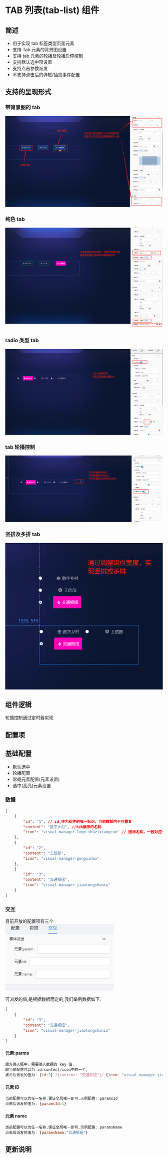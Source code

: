 # TAB 列表(tab-list) 组件

## 简述

-   用于实现 tab 标签类型页面元素
-   支持 Tab 元素的背景图设置
-   支持 tab 元素的轮播及轮播启停控制
-   支持默认选中项设置
-   支持点击参数派发
-   不支持点击后的弹框/抽屉事件配置

## 支持的呈现形式

### 带背景图的 tab

![参数值配置](./images/i-1.png)

### 纯色 tab

![参数名称配置](./images/i-2.png)

### radio 类型 tab

![参数名称配置](./images/i-3.png)

### tab 轮播控制

![参数名称配置](./images/i-4.png)

### 竖排及多排 tab

![参数名称配置](./images/i-5.png)

## 组件逻辑

轮播控制通过定时器实现

## 配置项

## 基础配置

-   默认选中
-   轮播配置
-   常规元素配置(元素设置)
-   选中(高亮)元素设置

### 数据

```json
[
    {
        "id": "1", // id,作为组件的唯一标识，当前数据内不可重复
        "content": "数字乡村", //tab展示的名称
        "icon": "visual-manager-logo-shuzixiangcun" // 图标名称，一般对应iconfont 中的图标名
    },
    {
        "id": "2",
        "content": "工信部",
        "icon": "visual-manager-gongxinbu"
    },
    {
        "id": "3",
        "content": "交通枢纽",
        "icon": "visual-manager-jiaotongshuniu"
    }
]
```

### 交互

目前开放的配置项有三个 ![参数名称配置](./images/i-6.png)

可派发的值,是根据数据而定的,我们举例数据如下:

```json
[
    {
        "id": "3",
        "content": "交通枢纽",
        "icon": "visual-manager-jiaotongshuniu"
    }
]
```

#### 元素:parms

```js
后方输入框中，需要输入数据的 key 值.
即当前配置可以为 id/content/icon中的一个,
点击后派发的值为: {id:3} /{content: "交通枢纽"}/ {icon: "visual-manager-jiaotongshuniu"}
```

#### 元素 ID

```js
当前配置可以为任一名称,保证全局唯一即可,示例配置: paramsId
点击后派发的值为: {paramsId:1}
```

#### 元素 name

```js
当前配置可以为任一名称,保证全局唯一即可,示例配置: paramsName
点击后派发的值为: {paramsName:"交通枢纽"}
```

## 更新说明
